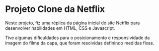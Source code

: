 # Projeto Clone da Netflix

Neste projeto, fiz uma réplica da página inicial do site Netflix para desenvolver habilidades em HTML, CSS e Javascript.

Tive algumas dificuldades para o posicionamento e responsividade da imagem do filme da capa, que foram resolvidas definindo medidas fixas.
